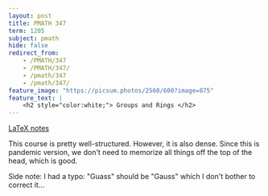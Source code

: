 ```yaml
---
layout: post
title: PMATH 347
term: 1205
subject: pmath
hide: false
redirect_from:
    - /PMATH/347
    - /PMATH/347/
    - /pmath/347
    - /pmath/347/
feature_image: "https://picsum.photos/2560/600?image=875"
feature_text: |
    <h2 style="color:white;"> Groups and Rings </h2>
---
```


[LaTeX notes](/pdfs/1205/pm347.pdf)

This course is pretty well-structured. However, it is also dense. Since this is pandemic version, we don't need to memorize all things off the top of the head, which is good.

Side note: I had a typo: "Guass" should be "Gauss" which I don't bother to correct it...
